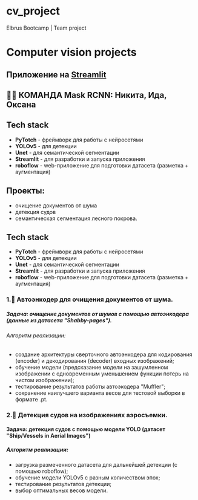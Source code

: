 # cv_project
Elbrus Bootcamp | Team project

# Computer vision projects
## Приложение на [Streamlit](https://)

## 🦸‍♂️ КОМАНДА Mask RCNN: Никита, Ида, Оксана

## Tech stack 
- **PyTotch** - фреймворк для работы с нейросетями
- **YOLOv5** - для детекции
- **Unet** - для семантической сегментации
- **Streamlit** - для разработки и запуска приложения
- **roboflow** - web-приложение для подготовки датасета (разметка + аугментация)

## Проекты:
* очищение документов от шума
* детекция судов
* семантическая сегментация лесного покрова.

## Tech stack 
- **PyTotch** - фреймворк для работы с нейросетями
- **YOLOv5** - для детекции
- **Unet** - для семантической сегментации
- **Streamlit** - для разработки и запуска приложения
- **roboflow** - web-приложение для подготовки датасета (разметка + аугментация)

### 1.🎯 Автоэнкодер для очищения документов от шума.
##### Задача: oчищение документов от шумов с помощью автоэнкодера (данные из датасета "Shabby-pages").
###### Алгоритм реализации:
* создание архитектуры сверточного автоэнкодера для кодирования (encoder) и декодирования (decoder) входных изображений;
* обучение модели (предсказание модели на зашумленном изображении c одновременным уменьшением функции потерь на чистом изображении);
* тестирование результатов работы автоэкодера "Muffler";
* сохранение наилучшего варианта весов для тестовой выборки в формате .pt.

 
### 2.🎯 Детекция судов на изображениях аэросъемки.
#### Задача: детекция судов с помощью модели YOLO (датасет "Ship/Vessels in Aerial Images") 
#####  Алгоритм реализации:
* загрузка размеченного датасета для дальнейшей детекции (с помощью roboflow);
* обучение модели YOLOv5 с разным количеством эпох;
* тестирование результатов детекции;
* выбор оптимальных весов модели.
  
